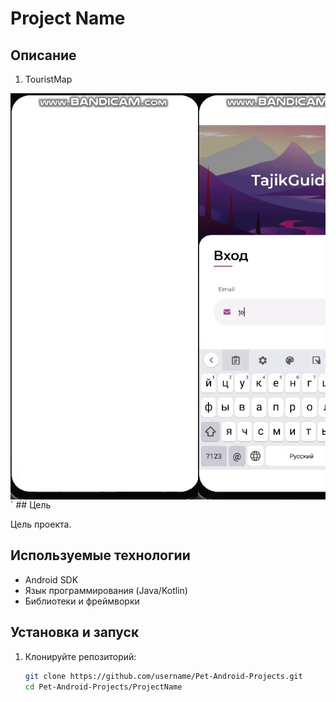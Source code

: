# Project Name

## Описание

1. TouristMap
<div style="display: flex; overflow-x: auto;"> <img src="./1.1.gif" alt="Demo 1" width="300" /> <img src="./1.2.gif" alt="Demo 2" width="300" /> <img src="./1.3.gif" alt="Demo 3" width="300" /> </div>` 
## Цель

Цель проекта.

## Используемые технологии

- Android SDK
- Язык программирования (Java/Kotlin)
- Библиотеки и фреймворки

## Установка и запуск

1. Клонируйте репозиторий:
   ```sh
   git clone https://github.com/username/Pet-Android-Projects.git
   cd Pet-Android-Projects/ProjectName
